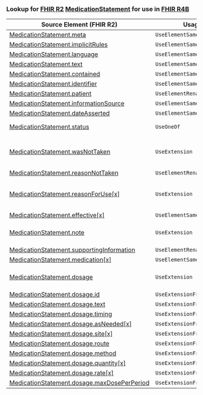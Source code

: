 ### Lookup for [FHIR R2](https://hl7.org/fhir/DSTU2/) [MedicationStatement](https://hl7.org/fhir/DSTU2/MedicationStatement.html) for use in [FHIR R4B](https://hl7.org/fhir/R4B/)

| Source Element (FHIR R2) | Usage | Target |
| -------------- | ----- | ------ |
| [MedicationStatement.meta](https://hl7.org/fhir/DSTU2/MedicationStatement.html#resource) | `UseElementSameName` | [MedicationStatement.meta](https://hl7.org/fhir/R4B/MedicationStatement.html#resource) |
| [MedicationStatement.implicitRules](https://hl7.org/fhir/DSTU2/MedicationStatement.html#resource) | `UseElementSameName` | [MedicationStatement.implicitRules](https://hl7.org/fhir/R4B/MedicationStatement.html#resource) |
| [MedicationStatement.language](https://hl7.org/fhir/DSTU2/MedicationStatement.html#resource) | `UseElementSameName` | [MedicationStatement.language](https://hl7.org/fhir/R4B/MedicationStatement.html#resource) |
| [MedicationStatement.text](https://hl7.org/fhir/DSTU2/MedicationStatement.html#resource) | `UseElementSameName` | [MedicationStatement.text](https://hl7.org/fhir/R4B/MedicationStatement.html#resource) |
| [MedicationStatement.contained](https://hl7.org/fhir/DSTU2/MedicationStatement.html#resource) | `UseElementSameName` | [MedicationStatement.contained](https://hl7.org/fhir/R4B/MedicationStatement.html#resource) |
| [MedicationStatement.identifier](https://hl7.org/fhir/DSTU2/MedicationStatement.html#resource) | `UseElementSameName` | [MedicationStatement.identifier](https://hl7.org/fhir/R4B/MedicationStatement.html#resource) |
| [MedicationStatement.patient](https://hl7.org/fhir/DSTU2/MedicationStatement.html#resource) | `UseElementRenamed` | [MedicationStatement.subject](https://hl7.org/fhir/R4B/MedicationStatement.html#resource) |
| [MedicationStatement.informationSource](https://hl7.org/fhir/DSTU2/MedicationStatement.html#resource) | `UseElementSameName` | [MedicationStatement.informationSource](https://hl7.org/fhir/R4B/MedicationStatement.html#resource) |
| [MedicationStatement.dateAsserted](https://hl7.org/fhir/DSTU2/MedicationStatement.html#resource) | `UseElementSameName` | [MedicationStatement.dateAsserted](https://hl7.org/fhir/R4B/MedicationStatement.html#resource) |
| [MedicationStatement.status](https://hl7.org/fhir/DSTU2/MedicationStatement.html#resource) | `UseOneOf` | [MedicationStatement.extension](https://hl7.org/fhir/R4B/MedicationStatement.html#resource)<br />[MedicationStatement.status](https://hl7.org/fhir/R4B/MedicationStatement.html#resource) |
| [MedicationStatement.wasNotTaken](https://hl7.org/fhir/DSTU2/MedicationStatement.html#resource) | `UseExtension` | [http://hl7.org/fhir/1.0/StructureDefinition/extension-MedicationStatement.wasNotTaken](StructureDefinition-ext-R2-MedicationStatement.wasNotTaken.html) |
| [MedicationStatement.reasonNotTaken](https://hl7.org/fhir/DSTU2/MedicationStatement.html#resource) | `UseElementRenamed` | [MedicationStatement.reasonCode](https://hl7.org/fhir/R4B/MedicationStatement.html#resource) |
| [MedicationStatement.reasonForUse[x]](https://hl7.org/fhir/DSTU2/MedicationStatement.html#resource) | `UseExtension` | [http://hl7.org/fhir/1.0/StructureDefinition/extension-MedicationStatement.reasonForUse](StructureDefinition-ext-R2-MedicationStatement.reasonForUse.html) |
| [MedicationStatement.effective[x]](https://hl7.org/fhir/DSTU2/MedicationStatement.html#resource) | `UseElementSameName` | [MedicationStatement.effective[x]](https://hl7.org/fhir/R4B/MedicationStatement.html#resource) |
| [MedicationStatement.note](https://hl7.org/fhir/DSTU2/MedicationStatement.html#resource) | `UseExtension` | [http://hl7.org/fhir/1.0/StructureDefinition/extension-MedicationStatement.note](StructureDefinition-ext-R2-MedicationStatement.note.html) |
| [MedicationStatement.supportingInformation](https://hl7.org/fhir/DSTU2/MedicationStatement.html#resource) | `UseElementRenamed` | [MedicationStatement.derivedFrom](https://hl7.org/fhir/R4B/MedicationStatement.html#resource) |
| [MedicationStatement.medication[x]](https://hl7.org/fhir/DSTU2/MedicationStatement.html#resource) | `UseElementSameName` | [MedicationStatement.medication[x]](https://hl7.org/fhir/R4B/MedicationStatement.html#resource) |
| [MedicationStatement.dosage](https://hl7.org/fhir/DSTU2/MedicationStatement.html#resource) | `UseExtension` | [http://hl7.org/fhir/1.0/StructureDefinition/extension-MedicationStatement.dosage](StructureDefinition-ext-R2-MedicationStatement.dosage.html) |
| [MedicationStatement.dosage.id](https://hl7.org/fhir/DSTU2/MedicationStatement.html#resource) | `UseExtensionFromAncestor` | - |
| [MedicationStatement.dosage.text](https://hl7.org/fhir/DSTU2/MedicationStatement.html#resource) | `UseExtensionFromAncestor` | - |
| [MedicationStatement.dosage.timing](https://hl7.org/fhir/DSTU2/MedicationStatement.html#resource) | `UseExtensionFromAncestor` | - |
| [MedicationStatement.dosage.asNeeded[x]](https://hl7.org/fhir/DSTU2/MedicationStatement.html#resource) | `UseExtensionFromAncestor` | - |
| [MedicationStatement.dosage.site[x]](https://hl7.org/fhir/DSTU2/MedicationStatement.html#resource) | `UseExtensionFromAncestor` | - |
| [MedicationStatement.dosage.route](https://hl7.org/fhir/DSTU2/MedicationStatement.html#resource) | `UseExtensionFromAncestor` | - |
| [MedicationStatement.dosage.method](https://hl7.org/fhir/DSTU2/MedicationStatement.html#resource) | `UseExtensionFromAncestor` | - |
| [MedicationStatement.dosage.quantity[x]](https://hl7.org/fhir/DSTU2/MedicationStatement.html#resource) | `UseExtensionFromAncestor` | - |
| [MedicationStatement.dosage.rate[x]](https://hl7.org/fhir/DSTU2/MedicationStatement.html#resource) | `UseExtensionFromAncestor` | - |
| [MedicationStatement.dosage.maxDosePerPeriod](https://hl7.org/fhir/DSTU2/MedicationStatement.html#resource) | `UseExtensionFromAncestor` | - |
